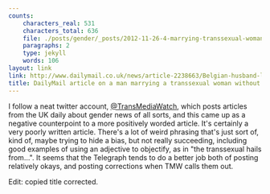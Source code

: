 ```yaml
---
counts:
    characters_real: 531
    characters_total: 636
    file: ./posts/gender/_posts/2012-11-26-4-marrying-transsexual-woman-without-knowing.markdown
    paragraphs: 2
    type: jekyll
    words: 106
layout: link
link: http://www.dailymail.co.uk/news/article-2238663/Belgian-husband-leaves-wife-19-years-discovering-man-says-knows-good-ironing.html?ito=feeds-newsxml
title: DailyMail article on a man marrying a transsexual woman without knowing
---
```


I follow a neat twitter account, [@TransMediaWatch](http://twitter.com/transmediawatch), which posts articles from the UK daily about gender news of all sorts, and this came up as a negative counterpoint to a more positively worded article.  It's certainly a very poorly written article.  There's a lot of weird phrasing that's just sort of, kind of, maybe trying to hide a bias, but not really succeeding, including good examples of using an adjective to objectify, as in "the transsexual hails from...".  It seems that the Telegraph tends to do a better job both of posting relatively okays, and posting corrections when TMW calls them out. 

Edit: copied title corrected.
